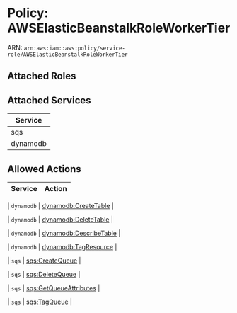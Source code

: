 # Policy: AWSElasticBeanstalkRoleWorkerTier

ARN: `arn:aws:iam::aws:policy/service-role/AWSElasticBeanstalkRoleWorkerTier`

## Attached Roles

## Attached Services

| Service |
|---------|
| sqs |
| dynamodb |

## Allowed Actions

| Service | Action |
|:-------:|--------|

| `dynamodb` | [dynamodb:CreateTable](../actions.md#dynamodb:createtable) |

| `dynamodb` | [dynamodb:DeleteTable](../actions.md#dynamodb:deletetable) |

| `dynamodb` | [dynamodb:DescribeTable](../actions.md#dynamodb:describetable) |

| `dynamodb` | [dynamodb:TagResource](../actions.md#dynamodb:tagresource) |

| `sqs` | [sqs:CreateQueue](../actions.md#sqs:createqueue) |

| `sqs` | [sqs:DeleteQueue](../actions.md#sqs:deletequeue) |

| `sqs` | [sqs:GetQueueAttributes](../actions.md#sqs:getqueueattributes) |

| `sqs` | [sqs:TagQueue](../actions.md#sqs:tagqueue) |
